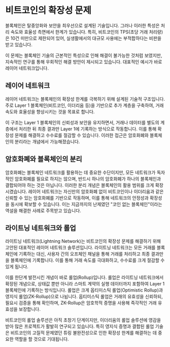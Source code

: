# 비트코인의 확장성 문제
블록체인은 탈중앙화와 보안을 최우선으로 설계된 기술입니다. 그러나 이러한 특성은 처리 속도와 효율성 측면에서 한계가 있습니다. 특히, 비트코인의 TPS(초당 거래 처리량)은 10건 미만으로 제한되어 있어, 실생활에서의 대규모 사용에는 부적합하다는 비판을 받고 있습니다.

이 문제는 블록체인 기술의 근본적인 특성으로 인해 해결이 불가능한 것처럼 보였지만, 지속적인 연구를 통해 우회적인 해결 방안이 제시되고 있습니다. 대표적인 예시가 바로 레이어 네트워크입니다.

## 레이어 네트워크
레이어 네트워크는 블록체인의 확장성 한계를 극복하기 위해 설계된 기술적 구조입니다. 주로 Layer 1 블록체인(비트코인, 이더리움 등)을 기반으로 추가 계층을 구축하여, 거래 속도와 효율성을 향상시키는 것을 목표로 합니다.

이 구조는 Layer 1 블록체인의 신뢰성과 보안을 유지하면서, 거래나 데이터를 별도의 계층에서 처리한 뒤 최종 결과만 Layer 1에 기록하는 방식으로 작동합니다. 이를 통해 확장성 문제를 해결하고 수수료를 절감할 수 있습니다. 이러한 접근은 암호화폐와 블록체인의 분리라는 개념에서 가능해졌습니다.

## 암호화폐와 블록체인의 분리
암호화폐는 블록체인 네트워크를 활용하는 데 중요한 수단이지만, 모든 네트워크가 독자적인 암호화폐를 필요로 하지는 않으며, 반드시 하나의 암호화폐가 하나의 블록체인과 결합되어야 하는 것은 아닙니다. 이러한 분리 개념은 블록체인의 활용 범위를 크게 확장시켰습니다. 레이어 네트워크는 자신만의 암호화폐 없이 비트코인이나 이더리움과 같은 신뢰할 수 있는 암호화폐를 기반으로 작동하며, 이를 통해 네트워크의 안정성과 확장성을 동시에 확보할 수 있습니다. 이는 지금까지의 난제였던 "코인 없는 블록체인"이라는 역설을 해결한 사례로 주목받고 있습니다.

## 라이트닝 네트워크와 롤업
라이트닝 네트워크(Lightning Network)는 비트코인의 확장성 문제를 해결하기 위해 고안된 대표적인 레이어 네트워크 솔루션입니다. 라이트닝 네트워크는 모든 거래를 블록체인에 기록하는 대신, 사용자 간의 오프체인 채널을 통해 거래를 처리하고 최종 결과만을 블록체인에 기록합니다. 이를 통해 거래 속도를 극대화하고, 수수료를 크게 절감할 수 있게 됩니다.

이를 한단계 발전시킨 개념이 바로 롤업(Rollup)입니다. 롤업은 라이트닝 네트워크에서 확장된 개념으로, 상태값 뿐만 아니라 스마트 계약의 실행 데이터까지 포함하여 Layer 1 블록체인에 기록하는 방식입니다. 롤업은 크게 옵티미스틱 롤업(Optimistic Rollup)과 영지식 롤업(ZK-Rollup)으로 나뉩니다. 옵티미스틱 롤업은 거래의 유효성을 신뢰하되, 필요시 검증을 통해 확인하며, ZK-Rollup은 암호학적 증명을 사용해 즉각적인 거래 유효성을 보장합니다.

비트코인의 롤업 솔루션은 아직 초창기 단계이지만, 이더리움의 롤업 솔루션에 영감을 받아 많은 프로젝트가 활발히 연구되고 있습니다. 특히 영지식 증명과 결합된 롤업 기술은 비트코인의 고질적 문제였던 튜링 불완전성으로 인한 확장성 한계를 해결하는 데 중요한 역할을 할 것으로 기대됩니다.